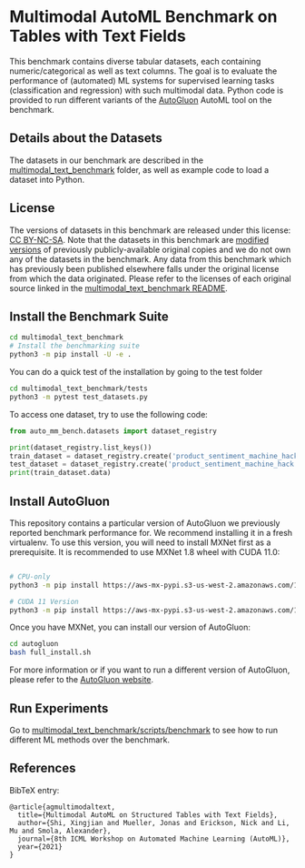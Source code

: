 # Multimodal AutoML Benchmark on Tables with Text Fields

This benchmark contains diverse tabular datasets, each containing numeric/categorical as well as text columns.
The goal is to evaluate the performance of (automated) ML systems for supervised learning tasks (classification and regression) with such multimodal data.
Python code is provided to run different variants of the [AutoGluon](https://github.com/awslabs/autogluon/) AutoML tool on the benchmark.


## Details about the Datasets

The datasets in our benchmark are described in the [multimodal_text_benchmark](multimodal_text_benchmark) folder, as well as example code to load a dataset into Python.


## License
The versions of datasets in this benchmark are released under this license: [CC BY-NC-SA](https://creativecommons.org/licenses/by-nc-sa/4.0/legalcode).
Note that the datasets in this benchmark are [modified versions](multimodal_text_benchmark/scripts/data_processing/README.md) of previously publicly-available original copies and we do not own any of the datasets in the benchmark. Any data from this benchmark which has previously been published elsewhere falls under the original license from which the data originated. 
Please refer to the licenses of each original source linked in the [multimodal_text_benchmark README](multimodal_text_benchmark/README.md).


## Install the Benchmark Suite

```bash
cd multimodal_text_benchmark
# Install the benchmarking suite
python3 -m pip install -U -e .
```

You can do a quick test of the installation by going to the test folder

```bash
cd multimodal_text_benchmark/tests
python3 -m pytest test_datasets.py
```

To access one dataset, try to use the following code:

```python
from auto_mm_bench.datasets import dataset_registry

print(dataset_registry.list_keys())
train_dataset = dataset_registry.create('product_sentiment_machine_hack', 'train')
test_dataset = dataset_registry.create('product_sentiment_machine_hack', 'test')
print(train_dataset.data)
```


## Install AutoGluon

This repository contains a particular version of AutoGluon we previously reported benchmark performance for. We recommend installing it in a fresh virtualenv. 
To use this version, you will need to install MXNet first as a prerequisite. It is recommended to use MXNet 1.8 wheel with CUDA 11.0:

```bash

# CPU-only
python3 -m pip install https://aws-mx-pypi.s3-us-west-2.amazonaws.com/1.8.0/aws_mx-1.8.0-py2.py3-none-manylinux2014_x86_64.whl

# CUDA 11 Version
python3 -m pip install https://aws-mx-pypi.s3-us-west-2.amazonaws.com/1.8.0/aws_mx_cu110-1.8.0-py2.py3-none-manylinux2014_x86_64.whl
```

Once you have MXNet, you can install our version of AutoGluon:

```bash
cd autogluon
bash full_install.sh
```

For more information or if you want to run a different version of AutoGluon, please refer to the [AutoGluon website](https://auto.gluon.ai/).

## Run Experiments

Go to [multimodal_text_benchmark/scripts/benchmark](multimodal_text_benchmark/scripts/benchmark) to see how to run different ML methods over the benchmark. 

## References

BibTeX entry:

```
@article{agmultimodaltext,
  title={Multimodal AutoML on Structured Tables with Text Fields},
  author={Shi, Xingjian and Mueller, Jonas and Erickson, Nick and Li, Mu and Smola, Alexander},
  journal={8th ICML Workshop on Automated Machine Learning (AutoML)},
  year={2021}
}
```
